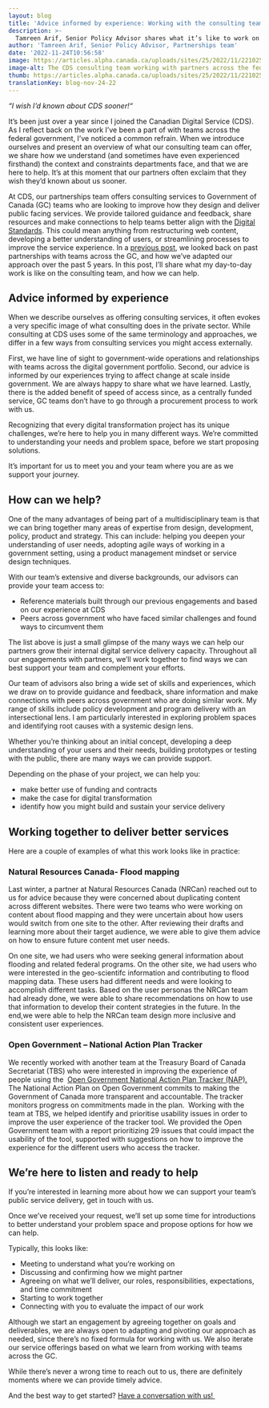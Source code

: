 ```yaml
---
layout: blog
title: 'Advice informed by experience: Working with the consulting team at CDS'
description: >-
  Tamreen Arif, Senior Policy Advisor shares what it’s like to work on the consulting team at CDS, as they provide guidance, share resources and make connections to help teams across the Government of Canada (GC) make decisions and design services in line with the Digital Standards.
author: 'Tamreen Arif, Senior Policy Advisor, Partnerships team'
date: '2022-11-24T10:56:58'
image: https://articles.alpha.canada.ca/uploads/sites/25/2022/11/221025_FearlessAdviceWorkingConsultingTeamCDS_Blog_Post.png
image-alt: The CDS consulting team working with partners across the federal government to improve services for people in Canada. L’équipe de conseil du SNC travaille avec les partenaires de l’ensemble de l’administration fédérale pour améliorer les services offerts aux personnes habitant au Canada.
thumb: https://articles.alpha.canada.ca/uploads/sites/25/2022/11/221025_FearlessAdviceWorkingConsultingTeamCDS_Blog_Post.png
translationKey: blog-nov-24-22
---
```


<p><em>“I wish I’d known about CDS sooner!“&nbsp;</em></p>



<p>It’s been just over a year since I joined the Canadian Digital Service (CDS). As I reflect back on the work I’ve been a part of with teams across the federal government, I’ve noticed a common refrain. When we introduce ourselves and present an overview of what our consulting team can offer, we share how we understand (and sometimes have even experienced firsthand) the context and constraints departments face, and that we are here to help. It’s at this moment that our partners often exclaim that they wish they’d known about us sooner.&nbsp;</p>



<p>At CDS, our partnerships team offers consulting services to Government of Canada (GC) teams who are looking to improve how they design and deliver public facing services. We provide tailored guidance and feedback, share resources and make connections to help teams better align with the <a href="https://www.canada.ca/en/government/system/digital-government/government-canada-digital-standards.html">Digital Standards</a>. This could mean anything from restructuring web content, developing a better understanding of users, or streamlining processes to improve the service experience. In a <a href="https://digital.canada.ca/2022/10/06/pivoting-how-we-partner/">previous post</a>, we looked back on past partnerships with teams across the GC, and how we’ve adapted our approach over the past 5 years. In this post, I’ll share what my day-to-day work is like on the consulting team, and how we can help.</p>



<h2 id="h-advice-informed-by-experience"><strong>Advice informed by experience</strong></h2>



<p>When we describe ourselves as offering consulting services, it often evokes a very specific image of what consulting does in the private sector. While consulting at CDS uses some of the same terminology and approaches, we differ in a few ways from consulting services you might access externally.&nbsp;&nbsp;&nbsp;</p>



<p>First, we have line of sight to government-wide operations and relationships with teams across the digital government portfolio. Second, our advice is informed by our experiences trying to affect change at scale inside government. We are always happy to share what we have learned. Lastly, there is the added benefit of speed of access since, as a centrally funded service, GC teams don’t have to go through a procurement process to work with us.&nbsp;</p>



<p>Recognizing that every digital transformation project has its unique challenges, we’re here to help you in many different ways. We’re committed to understanding your needs and problem space, before we start proposing solutions.</p>



<p>It’s important for us to meet you and your team where you are as we support your journey.&nbsp;</p>



<h2><strong>How can we help?&nbsp;</strong></h2>



<p>One of the many advantages of being part of a multidisciplinary team is that we can bring together many areas of expertise from design, development, policy, product and strategy. This can include: helping you deepen your understanding of user needs, adopting agile ways of working in a government setting, using a product management mindset or service design techniques.&nbsp;</p>



<p>With our team&#8217;s extensive and diverse backgrounds, our advisors can provide your team access to:</p>



<ul><li>Reference materials built through our previous engagements and based on our experience at CDS</li><li>Peers across government who have faced similar challenges and found ways to circumvent them</li></ul>



<p>The list above is just a small glimpse of the many ways we can help our partners grow their internal digital service delivery capacity. Throughout all our engagements with partners, we’ll work together to find ways we can best support your team and complement your efforts.&nbsp;</p>



<p>Our team of advisors also bring a wide set of skills and experiences, which we draw on to provide guidance and feedback, share information and make connections with peers across government who are doing similar work. My range of skills include policy development and program delivery with an intersectional lens. I am particularly interested in exploring problem spaces and identifying root causes with a systemic design lens.</p>



<p>Whether you’re thinking about an initial concept, developing a deep understanding of your users and their needs, building prototypes or testing with the public, there are many ways we can provide support.&nbsp;</p>



<p>Depending on the phase of your project, we can help you:&nbsp;</p>



<ul><li>make better use of funding and contracts</li><li>make the case for digital transformation</li><li>identify how you might build and sustain your service delivery&nbsp;</li></ul>



<p></p>



<h2><strong>Working together to deliver better services</strong></h2>



<p>Here are a couple of examples of what this work looks like in practice:</p>



<h3><strong>Natural Resources Canada- Flood mapping</strong></h3>



<p>Last winter, a partner at Natural Resources Canada (NRCan) reached out to us for advice because they were concerned about duplicating content across different websites. There were two teams who were working on content about flood mapping and they were uncertain about how users would switch from one site to the other. After reviewing their drafts and learning more about their target audience, we were able to give them advice on how to ensure future content met user needs.</p>



<p>On one site, we had users who were seeking general information about flooding and related federal programs. On the other site, we had users who were interested in the geo-scientifc information and contributing to flood mapping data. These users had different needs and were looking to accomplish different tasks. Based on the user personas the NRCan team had already done, we were able to share recommendations on how to use that information to develop their content strategies in the future. In the end,we were able to help the NRCan team design more inclusive and consistent user experiences.&nbsp;</p>



<h3><strong>Open Government &#8211; National Action Plan Tracker</strong></h3>



<p>We recently worked with another team at the Treasury Board of Canada Secretariat (TBS) who were interested in improving the experience of people using the&nbsp; <a href="https://search.open.canada.ca/nap5/">Open Government National Action Plan Tracker (NAP).</a> The National Action Plan on Open Government commits to making the Government of Canada more transparent and accountable. The tracker monitors progress on commitments made in the plan.&nbsp; Working with the team at TBS, we helped identify and prioritise usability issues in order to improve the user experience of the tracker tool. We provided the Open Government team with a report prioritizing 29 issues that could impact the usability of the tool, supported with suggestions on how to improve the experience for the different users who access the tracker.&nbsp;</p>



<h2><strong>We’re here to listen and ready to help</strong></h2>



<p>If you’re interested in learning more about how we can support your team’s public service delivery, get in touch with us.</p>



<p>Once we’ve received your request, we’ll set up some time for introductions to better understand your problem space and propose options for how we can help.&nbsp;&nbsp;&nbsp;</p>



<p>Typically, this looks like:&nbsp;</p>



<ul><li>Meeting to understand what you’re working on</li><li>Discussing and confirming how we might partner</li><li>Agreeing on what we’ll deliver, our roles, responsibilities, expectations, and time commitment</li><li>Starting to work together</li><li>Connecting with you to evaluate the impact of our work&nbsp;</li></ul>



<p>Although we start an engagement by agreeing together on goals and deliverables, we are always open to adapting and pivoting our approach as needed, since there’s no fixed formula for working with us. We also iterate our service offerings based on what we learn from working with teams across the GC.</p>



<p>While there’s never a wrong time to reach out to us, there are definitely moments where we can provide timely advice.&nbsp;</p>



<p>And the best way to get started? <a href="https://forms-formulaires.alpha.canada.ca/id/3">Have a conversation with us!&nbsp;</a></p>

